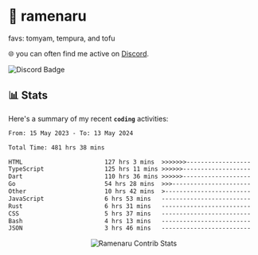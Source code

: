 # 🍜 ramenaru
favs: tomyam, tempura, and tofu

🌐 you can often find me active on [Discord](https://discordapp.com/users/503291004200157185).

![Discord Badge](https://dcbadge.vercel.app/api/shield/503291004200157185)

## 📊 Stats

Here's a summary of my recent **`coding`** activities:

<!--START_SECTION:waka-->

```txt
From: 15 May 2023 - To: 13 May 2024

Total Time: 481 hrs 38 mins

HTML                       127 hrs 3 mins  >>>>>>>------------------   26.38 %
TypeScript                 125 hrs 11 mins >>>>>>-------------------   25.99 %
Dart                       110 hrs 36 mins >>>>>>-------------------   22.96 %
Go                         54 hrs 28 mins  >>>----------------------   11.31 %
Other                      10 hrs 42 mins  >------------------------   02.22 %
JavaScript                 6 hrs 53 mins   -------------------------   01.43 %
Rust                       6 hrs 31 mins   -------------------------   01.35 %
CSS                        5 hrs 37 mins   -------------------------   01.17 %
Bash                       4 hrs 13 mins   -------------------------   00.88 %
JSON                       3 hrs 46 mins   -------------------------   00.79 %
```

<!--END_SECTION:waka-->

<div style="text-align: center;">
   <img align="center" src="https://github-readme-streak-stats.herokuapp.com/?user=Ramenaru&theme=dark&card_width=520" alt="Ramenaru Contrib Stats" />
</div>

